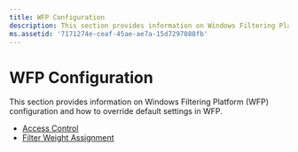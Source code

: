 ```yaml
---
title: WFP Configuration
description: This section provides information on Windows Filtering Platform (WFP) configuration and how to override default settings in WFP.
ms.assetid: '7171274e-ceaf-45ae-ae7a-15d7297088fb'
---
```


# WFP Configuration

This section provides information on Windows Filtering Platform (WFP) configuration and how to override default settings in WFP.

-   [Access Control](access-control.md)
-   [Filter Weight Assignment](filter-weight-assignment.md)

 

 




